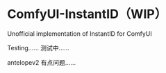 # ComfyUI-InstantID（WIP）
Unofficial implementation of InstantID for ComfyUI


Testing…… 测试中……


antelopev2 有点问题……
